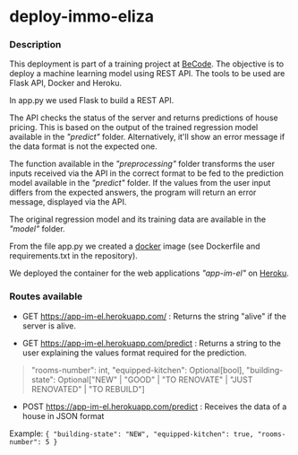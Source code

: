 # deploy-immo-eliza

### Description

This deployment is part of a training project at [BeCode](https://becode.org/). The objective is to deploy a machine learning model using REST API.
The tools to be used are Flask API, Docker and Heroku.



In app.py we used Flask to build a REST API. 

The API checks the status of the server and returns predictions of house pricing. This is based on the output of the trained regression model available in the *"predict"* folder. Alternatively, it'll show an error message if the data format is not the expected one.

The function available in the *"preprocessing"* folder transforms the user inputs received via the API in the correct format to be fed to the prediction model available in the *"predict"* folder.  If the values from the user input differs from the expected answers, the program will return an error message, displayed via the API.

The original regression model and its training data are available in the *"model"* folder.

From the file app.py we created a [docker](https://www.docker.com/) image (see Dockerfile and requirements.txt in the repository).

We deployed the container for the web applications *"app-im-el"* on [Heroku](https://www.heroku.com/).


### Routes available

 -  GET  https://app-im-el.herokuapp.com/ : Returns the string "alive" if the server is alive.
 
 -  GET  https://app-im-el.herokuapp.com/predict : Returns a string to the user explaining the values format required for the prediction.

>"rooms-number": int, "equipped-kitchen": Optional[bool], "building-state": Optional["NEW" | "GOOD" | "TO RENOVATE" | "JUST RENOVATED" | "TO REBUILD"] 


 -  POST https://app-im-el.herokuapp.com/predict : Receives the data of a house in JSON format
  
  Example:
        ```{
         "building-state": "NEW",
         "equipped-kitchen": true,
         "rooms-number": 5
        }```
        
 


